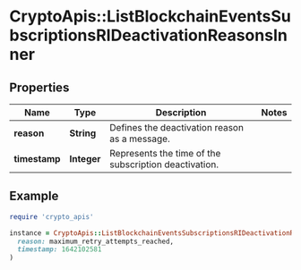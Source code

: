 # CryptoApis::ListBlockchainEventsSubscriptionsRIDeactivationReasonsInner

## Properties

| Name | Type | Description | Notes |
| ---- | ---- | ----------- | ----- |
| **reason** | **String** | Defines the deactivation reason as a message. |  |
| **timestamp** | **Integer** | Represents the time of the subscription deactivation. |  |

## Example

```ruby
require 'crypto_apis'

instance = CryptoApis::ListBlockchainEventsSubscriptionsRIDeactivationReasonsInner.new(
  reason: maximum_retry_attempts_reached,
  timestamp: 1642102581
)
```

